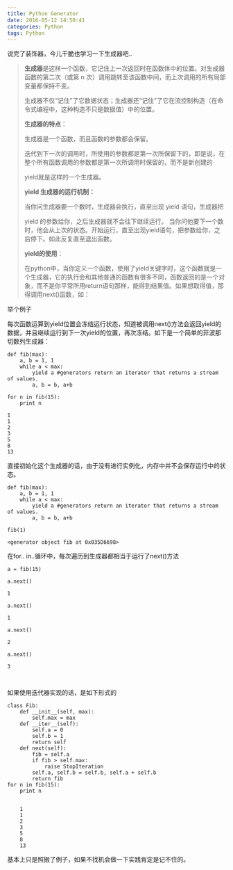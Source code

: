```yaml
---
title: Python Generator
date: 2016-05-12 14:50:41
categories: Python
tags: Python
---
```


说完了装饰器，今儿干脆也学习一下生成器吧..

> **生成器**是这样一个函数，它记住上一次返回时在函数体中的位置。对生成器函数的第二次（或第 n 次）调用跳转至该函数中间，而上次调用的所有局部变量都保持不变。
>
> 生成器不仅“记住”了它数据状态；生成器还“记住”了它在流控制构造（在命令式编程中，这种构造不只是数据值）中的位置。
>
> **生成器的特点**：
>
> 生成器是一个函数，而且函数的参数都会保留。
>
> 迭代到下一次的调用时，所使用的参数都是第一次所保留下的，即是说，在整个所有函数调用的参数都是第一次所调用时保留的，而不是新创建的
>
> yield就是这样的一个生成器。
>
> **yield 生成器的运行机制：**
>
> 当你问生成器要一个数时，生成器会执行，直至出现 yield 语句，生成器把 
>
> yield 的参数给你，之后生成器就不会往下继续运行。 当你问他要下一个数时，他会从上次的状态。开始运行，直至出现yield语句，把参数给你，之后停下。如此反复直至退出函数。
>
> **yield的使用**：
>
> 在python中，当你定义一个函数，使用了yield关键字时，这个函数就是一个生成器，它的执行会和其他普通的函数有很多不同，函数返回的是一个对象，而不是你平常所用return语句那样，能得到结果值。如果想取得值，那得调用next()函数，如：
>
> 

<!--more-->

举个例子

每次函数运算到yield位置会冻结运行状态，知道被调用next()方法会返回yield的数据，并且继续运行到下一次yield的位置，再次冻结。如下是一个简单的菲波那切数列生成器：

```
def fib(max):  
    a, b = 1, 1  
    while a < max:  
        yield a #generators return an iterator that returns a stream of values.  
        a, b = b, a+b 
        
for n in fib(15):  
    print n  
```

    1
    1
    2
    3
    5
    8
    13

直接初始化这个生成器的话，由于没有进行实例化，内存中并不会保存运行中的状态。

```
def fib(max):  
    a, b = 1, 1  
    while a < max:  
        yield a #generators return an iterator that returns a stream of values.  
        a, b = b, a+b 
```


```
fib(1)
```




    <generator object fib at 0x035D6698>


在for.. in..循环中，每次遍历到生成器都相当于运行了next()方法

```
a = fib(15)
```

```
a.next()
```
    1
```
a.next()
```
    1
```
a.next()
```
    2
```
a.next()
```
    3
```


```

如果使用迭代器实现的话，是如下形式的

```
class Fib:  
    def __init__(self, max):  
        self.max = max  
    def __iter__(self):  
        self.a = 0  
        self.b = 1  
        return self  
    def next(self):  
        fib = self.a  
        if fib > self.max:  
            raise StopIteration  
        self.a, self.b = self.b, self.a + self.b  
        return fib 
for n in fib(15):  
    print n 


    1
    1
    2
    3
    5
    8
    13
```
基本上只是照搬了例子，如果不找机会做一下实践肯定是记不住的。